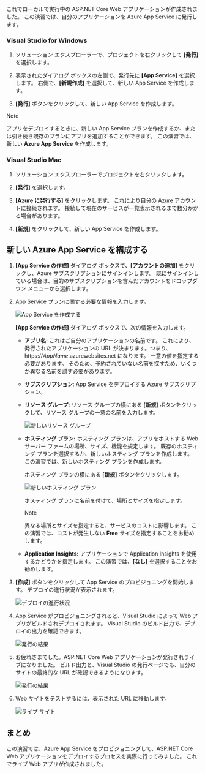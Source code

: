 これでローカルで実行中の ASP.NET Core Web アプリケーションが作成されました。 この演習では、自分のアプリケーションを Azure App Service に発行します。

### <a name="visual-studio-for-windows"></a>Visual Studio for Windows

1. ソリューション エクスプローラーで、プロジェクトを右クリックして **[発行]** を選択します。

1. 表示されたダイアログ ボックスの左側で、発行先に **[App Service]** を選択します。  右側で、**[新規作成]** を選択して、新しい App Service を作成します。

1. **[発行]** ボタンをクリックして、新しい App Service を作成します。

> [!NOTE]
> アプリをデプロイするときに、新しい App Service プランを作成するか、または引き続き既存のプランにアプリを追加することができます。 この演習では、新しい **Azure App Service** を作成します。

### <a name="visual-studio-mac"></a>Visual Studio Mac

1. ソリューション エクスプローラーでプロジェクトを右クリックします。

1. **[発行]** を選択します。

1. **[Azure に発行する]** をクリックします。 これにより自分の Azure アカウントに接続されます。 接続して現在のサービスが一覧表示されるまで数分かかる場合があります。

1. **[新規]** をクリックして、新しい App Service を作成します。

## <a name="configure-your-new-azure-app-service"></a>新しい Azure App Service を構成する

1. **[App Service の作成]** ダイアログ ボックスで、**[アカウントの追加]** をクリックし、Azure サブスクリプションにサインインします。 既にサインインしている場合は、目的のサブスクリプションを含んだアカウントをドロップダウン メニューから選択します。

1. App Service プランに関する必要な情報を入力します。

    ![App Service を作成する](../media-draft/5-CreateAppService.png)

    **[App Service の作成]** ダイアログ ボックスで、次の情報を入力します。

    - **アプリ名**: これはご自分のアプリケーションの名前です。  これにより、発行されたアプリケーションの URL が決まります。つまり、 https://_AppName_.azurewebsites.net になります。  一意の値を指定する必要があります。 そのため、予約されていない名前を探すため、いくつか異なる名前を試す必要があります。

    - **サブスクリプション**: App Service をデプロイする Azure サブスクリプション。

    - **リソース グループ:** リソース グループの横にある **[新規]** ボタンをクリックして、リソース グループの一意の名前を入力します。

        ![新しいリソース グループ](../media-draft/5-NewResourceGroup.png)

    - **ホスティング プラン:** ホスティング プランは、アプリをホストする Web サーバー ファームの場所、サイズ、機能を規定します。 既存のホスティング プランを選択するか、新しいホスティング プランを作成します。 この演習では、新しいホスティング プランを作成します。

        ホスティング プランの横にある **[新規]** ボタンをクリックします。

        ![新しいホスティング プラン](../media-draft/5-NewHostingPlan.png)

        ホスティング プランに名前を付けて、場所とサイズを指定します。  
        
        > [!NOTE]
        > 異なる場所とサイズを指定すると、サービスのコストに影響します。 この演習では、コストが発生しない **Free** サイズを指定することをお勧めします。

    - **Application Insights:** アプリケーションで Application Insights を使用するかどうかを指定します。 この演習では、**[なし]** を選択することをお勧めします。

1. **[作成]** ボタンをクリックして App Service のプロビジョニングを開始します。 デプロイの進行状況が表示されます。

    ![デプロイの進行状況](../media-draft/5-DeployProgress.png)

1. App Service がプロビジョニングされると、Visual Studio によって Web アプリがビルドされデプロイされます。  Visual Studio のビルド出力で、デプロイの出力を確認できます。

    ![発行の結果](../media-draft/5-PublishResult.png)

1. お疲れさまでした。ASP.NET Core Web アプリケーションが発行されライブになりました。 ビルド出力と、Visual Studio の発行ページでも、自分のサイトの最終的な URL が確認できるようになります。

    ![発行の結果](../media-draft/5-PublishPage.png)

1. Web サイトをテストするには、表示された URL に移動します。

    ![ライブ サイト](../media-draft/5-WebPageLive.png)

## <a name="summary"></a>まとめ

この演習では、Azure App Service をプロビジョニングして、ASP.NET Core Web アプリケーションをデプロイするプロセスを実際に行ってみました。 これでライブ Web アプリが作成されました。
